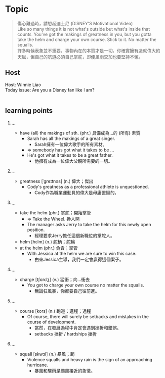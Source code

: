 # Topic

> 傷心難過時，請想起迪士尼 (DISNEY'S Motivational Video) <br>
> Like so many things it is not what's outside but what's inside that counts. You've got the makings of greatness in you, but you gotta take the helm and charge your own course. Stick to it. No matter the squalls. <br>
> 許多時候表象並不重要，事物內在的本質才是一切。你確實擁有造就偉大的天賦，但自己的航道必須自己掌舵，即便風雨交加也要堅持不懈。 <br>

## Host
Host: Winnie Liao
<br>Today issue: Are you a Disney fan like I am?
<br><br>
## learning points
1. _
	* have (all) the makings of sth.  (phr.)  具備成為...的 (所有) 素質
		- Sarah has all the makings of a great singer.
			+ Sarah擁有一位偉大歌手的所有素材。
		- => somebody has got what it takes to be ...
		- He's got what it takes to be a great father.
			+ 他擁有成為一位偉大父親所需要的一切。

2. _
	* greatness  [ˈgreɪtnəs]  (n.)  偉大；傑出
		- Cody's greatness as a professional athlete is unquestioned.
			+ Cody作為職業運動員的偉大是毋庸置疑的。

3. _
	* take the helm  (phr.)  掌舵；開始掌管
		- => Take the Wheel. 換人開
		- The manager asks Jerry to take the helm for this newly open position.
			+ 經理要求Jerry擔任這個新職位的掌舵人。
	* helm  [hɛlm]  (n.)  舵柄；舵輪
	* at the helm  (phr.)  負責；掌管
		- With Jessica at the helm we are sure to win this case.
			+ 由來Jessica主導，我們一定會贏得這個案子。

4. _
	* charge  [tʃɑrdʒ]  (v.)  猛衝；向...衝去
		- You got to charge your own course no matter the squalls.
			+ 無論狂風暴，你都要自己往前進。

5. _
	* course  [kors]  (n.)  跑道；進程；過程
		- Of course, there will surely be setbacks and mistakes in the course of development.
			+ 當然，在發展過程中肯定會遇到挫折和錯誤。
			+ setbacks 挫折 / hardships 挫折

6. _
	* squall  [skwɔl]  (n.)  暴風；颮
		- Violence squalls and heavy rain is the sign of an approaching hurricane.
			+ 暴風和驟雨是颶風接近的象徵。
